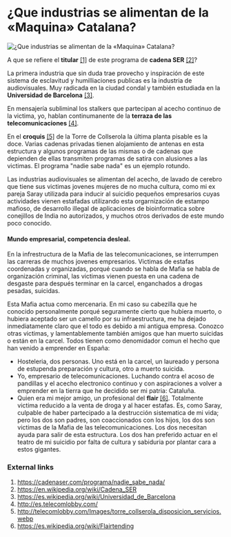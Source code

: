 # ¿Que industrias se alimentan de la «Maquina» Catalana?

![¿Que industrias se alimentan de la «Maquina» Catalana?](http://telecomlobby.com/Images/nadie_sabe_nada.webp)

A que se refiere el **titular** [[1]](https://cadenaser.com/programa/nadie_sabe_nada/) de este programa de **cadena SER** [[2]](https://en.wikipedia.org/wiki/Cadena_SER)? 

La primera industria que sin duda trae provecho y inspiración de este sistema de esclavitud y humilliaciones publicas es la industria de audiovisuales. Muy radicada en la ciudad condal y también estudiada en la **Universidad de Barcelona** [[3]](https://es.wikipedia.org/wiki/Universidad_de_Barcelona).

En mensajería subliminal los stalkers que partecipan al acecho continuo de la victima, yo, hablan continumanente de la **terraza de las telecomunicaciones** [[4]](http://es.telecomlobby.com/).

En  el **croquis** [[5]](http://telecomlobby.com/Images/torre_collserola_disposicion_servicios.webp) de la Torre de Collserola la última planta pisable es la doce. Varias cadenas privadas tienen alojamiento de antenas en esta estructura y algunos programas de las mismas o de cadenas que depienden de ellas transmiten programas de satira con alusiones a las victimas. El programa "nadie sabe nada" es un ejemplo rotundo.

Las industrias audiovisuales se alimentan del acecho, de lavado de cerebro que tiene sus victimas jovenes mujeres de no mucha cultura, como mi ex pareja Saray utilizada para inducir al suicidio pequeños empresarios cuyas actividades vienen estafadas utilizando esta orgarnización de estampo mafioso,  de desarrollo illegal de aplicaciones de bioinformatica sobre conejillos de India no autorizados, y muchos otros derivados de este mundo poco conocido. 

#### Mundo empresarial, competencia desleal.

En la infrestructura de la Mafia de las telecomunicaciones, se interrumpen las carreras de muchos jovenes empresarios. Victimas de estafas coordenadas y organizadas, porqué cuando se habla de Mafia se habla de organización criminal, las victimas vienen puesta en una cadena de desgaste para después terminar en la carcel, enganchados a drogas pesadas, suicidas.

Esta Mafia actua como mercenaria. En mi caso su cabezilla que he conocido personalmente porqué seguramente cierto que hubiera muerto, o hubiera aceptado ser un camello por su infraestructura, me ha dejado inmediatamente claro que el todo es debido a mi antigua empresa. Conozco otras victimas, y lamentablemente también amigos que han muerto suicidas o están en la carcel. Todos tienen como denomidador comun el hecho que han venido a emprender en España:

- Hosteleria, dos personas. Uno está en la carcel, un laureado y persona de estupenda preparación y cultura, otro a muerto suicida.
- Yo, empresario de telecomunicaciones. Luchando contra el acoso de pandillas y el acecho electronico continuo y con aspiraciones a volver a emprender en la tierra que he decidido ser mi patria: Cataluña.
- Quien era mi mejor amigo, un profesional del **flair** [[6]](https://es.wikipedia.org/wiki/Flairtending). Totalmente victima reducido a la venta de droga y al hacer estafas. Es, como Saray, culpable de haber partecipado a la destrucción sistematica de mi vida; pero los dos son padres, son coaccionados con los hijos, los dos son victimas de la Mafia de las telecomunicaciones. Los dos necesitan ayuda para salir de esta estructura. Los dos han preferido actuar en el teatro de mi suicidio por falta de cultura y sabiduria por plantar cara a estos gigantes.



### External links

1. https://cadenaser.com/programa/nadie_sabe_nada/
2. https://en.wikipedia.org/wiki/Cadena_SER
3. https://es.wikipedia.org/wiki/Universidad_de_Barcelona
4. http://es.telecomlobby.com/
5. http://telecomlobby.com/Images/torre_collserola_disposicion_servicios.webp
6. https://es.wikipedia.org/wiki/Flairtending

